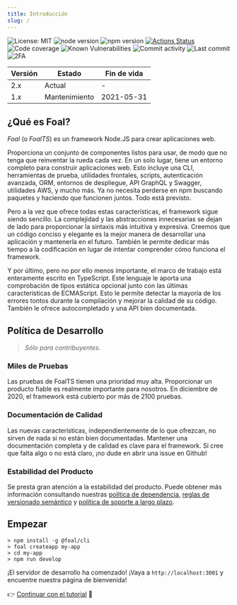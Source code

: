 ```yaml
---
title: Introducción
slug: /
---
```


![License: MIT](https://img.shields.io/badge/License-MIT-blue.svg)
![node version](https://img.shields.io/badge/node-%3E%3D10-brightgreen.svg)
![npm version](https://badge.fury.io/js/%40foal%2Fcore.svg)
[![Actions Status](https://github.com/FoalTS/foal/workflows/Test/badge.svg)](https://github.com/FoalTS/foal/actions)
![Code coverage](https://codecov.io/gh/FoalTS/foal/branch/master/graphs/badge.svg)
![Known Vulnerabilities](https://snyk.io/test/github/foalts/foal/badge.svg)
![Commit activity](https://img.shields.io/github/commit-activity/y/FoalTS/foal.svg)
![Last commit](https://img.shields.io/github/last-commit/FoalTS/foal.svg)
![2FA](https://img.shields.io/badge/2FA-npm,%20GitHub-green.svg)

| Versión | Estado | Fin de vida |
| --- | --- | --- |
| 2.x | Actual | - |
| 1.x | Mantenimiento | 2021-05-31 |

## ¿Qué es Foal?

*Foal* (o *FoalTS*) es un framework Node.JS para crear aplicaciones web.

Proporciona un conjunto de componentes listos para usar, de modo que no tenga que reinventar la rueda cada vez. En un solo lugar, tiene un entorno completo para construir aplicaciones web. Esto incluye una CLI, herramientas de prueba, utilidades frontales, scripts, autenticación avanzada, ORM, entornos de despliegue, API GraphQL y Swagger, utilidades AWS, y mucho más. Ya no necesita perderse en npm buscando paquetes y haciendo que funcionen juntos. Todo está previsto.

Pero a la vez que ofrece todas estas características, el framework sigue siendo sencillo. La complejidad y las abstracciones innecesarias se dejan de lado para proporcionar la sintaxis más intuitiva y expresiva. Creemos que un código conciso y elegante es la mejor manera de desarrollar una aplicación y mantenerla en el futuro. También le permite dedicar más tiempo a la codificación en lugar de intentar comprender cómo funciona el framework.

Y por último, pero no por ello menos importante, el marco de trabajo está enteramente escrito en TypeScript. Este lenguaje le aporta una comprobación de tipos estática opcional junto con las últimas características de ECMAScript. Esto le permite detectar la mayoría de los errores tontos durante la compilación y mejorar la calidad de su código. También le ofrece autocompletado y una API bien documentada.

## Política de Desarrollo

> *Sólo para contribuyentes.*

### Miles de Pruebas

Las pruebas de FoalTS tienen una prioridad muy alta. Proporcionar un producto fiable es realmente importante para nosotros. En diciembre de 2020, el framework está cubierto por más de 2100 pruebas.

### Documentación de Calidad

Las nuevas características, independientemente de lo que ofrezcan, no sirven de nada si no están bien documentadas. Mantener una documentación completa y de calidad es clave para el framework. Si cree que falta algo o no está claro, ¡no dude en abrir una issue en Github!

### Estabilidad del Producto

Se presta gran atención a la estabilidad del producto. Puede obtener más información consultando nuestras [política de dependencia](https://github.com/FoalTS/foal/blob/master/.github/CONTRIBUTING.MD#dependency-policy), [reglas de versionado semántico](https://github.com/FoalTS/foal/blob/master/.github/CONTRIBUTING.MD#semantic-versioning) y [política de soporte a largo plazo](https://github.com/FoalTS/foal/blob/master/.github/CONTRIBUTING.MD#long-term-support-policy-and-schedule).

## Empezar

```
> npm install -g @foal/cli
> foal createapp my-app
> cd my-app
> npm run develop
```

¡El servidor de desarrollo ha comenzado! ¡Vaya a `http://localhost:3001` y encuentre nuestra página de bienvenida!

👉 [Continuar con el tutorial](./tutorials/simple-todo-list/1-installation) 🌱